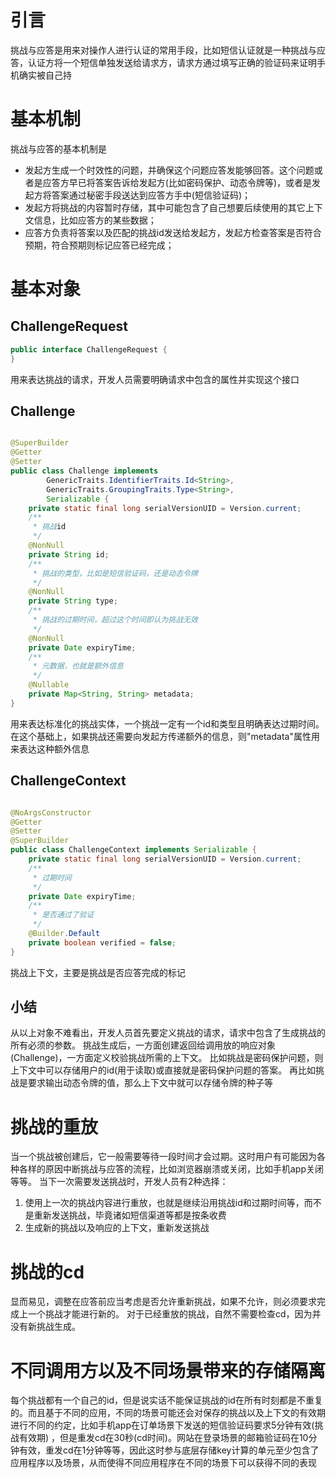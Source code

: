 # 引言

挑战与应答是用来对操作人进行认证的常用手段，比如短信认证就是一种挑战与应答，认证方将一个短信单独发送给请求方，请求方通过填写正确的验证码来证明手机确实被自己持

# 基本机制

挑战与应答的基本机制是

* 发起方生成一个时效性的问题，并确保这个问题应答发能够回答。这个问题或者是应答方早已将答案告诉给发起方(比如密码保护、动态令牌等)，或者是发起方将答案通过秘密手段送达到应答方手中(短信验证码)；
* 发起方将挑战的内容暂时存储，其中可能包含了自己想要后续使用的其它上下文信息，比如应答方的某些数据；
* 应答方负责将答案以及匹配的挑战id发送给发起方，发起方检查答案是否符合预期，符合预期则标记应答已经完成；

# 基本对象

## ChallengeRequest

```java
public interface ChallengeRequest {
}
```

用来表达挑战的请求，开发人员需要明确请求中包含的属性并实现这个接口

## Challenge

```java

@SuperBuilder
@Getter
@Setter
public class Challenge implements
        GenericTraits.IdentifierTraits.Id<String>,
        GenericTraits.GroupingTraits.Type<String>,
        Serializable {
    private static final long serialVersionUID = Version.current;
    /**
     * 挑战id
     */
    @NonNull
    private String id;
    /**
     * 挑战的类型，比如是短信验证码，还是动态令牌
     */
    @NonNull
    private String type;
    /**
     * 挑战的过期时间，超过这个时间即认为挑战无效
     */
    @NonNull
    private Date expiryTime;
    /**
     * 元数据，也就是额外信息
     */
    @Nullable
    private Map<String, String> metadata;
}
```

用来表达标准化的挑战实体，一个挑战一定有一个id和类型且明确表达过期时间。在这个基础上，如果挑战还需要向发起方传递额外的信息，则"metadata"属性用来表达这种额外信息

## ChallengeContext

```java

@NoArgsConstructor
@Getter
@Setter
@SuperBuilder
public class ChallengeContext implements Serializable {
    private static final long serialVersionUID = Version.current;
    /**
     * 过期时间
     */
    private Date expiryTime;
    /**
     * 是否通过了验证
     */
    @Builder.Default
    private boolean verified = false;
}
```

挑战上下文，主要是挑战是否应答完成的标记

## 小结

从以上对象不难看出，开发人员首先要定义挑战的请求，请求中包含了生成挑战的所有必须的参数。 挑战生成后，一方面创建返回给调用放的响应对象(Challenge)，一方面定义校验挑战所需的上下文。
比如挑战是密码保护问题，则上下文中可以存储用户的id(用于读取)或直接就是密码保护问题的答案。 再比如挑战是要求输出动态令牌的值，那么上下文中就可以存储令牌的种子等

# 挑战的重放

当一个挑战被创建后，它一般需要等待一段时间才会过期。这时用户有可能因为各种各样的原因中断挑战与应答的流程，比如浏览器崩溃或关闭，比如手机app关闭等等。 当下一次需要发送挑战时，开发人员有2种选择：

1. 使用上一次的挑战内容进行重放，也就是继续沿用挑战id和过期时间等，而不是重新发送挑战，毕竟诸如短信渠道等都是按条收费
2. 生成新的挑战以及响应的上下文，重新发送挑战

# 挑战的cd

显而易见，调整在应答前应当考虑是否允许重新挑战，如果不允许，则必须要求完成上一个挑战才能进行新的。 对于已经重放的挑战，自然不需要检查cd，因为并没有新挑战生成。

# 不同调用方以及不同场景带来的存储隔离

每个挑战都有一个自己的id，但是说实话不能保证挑战的id在所有时刻都是不重复的。而且基于不同的应用，不同的场景可能还会对保存的挑战以及上下文的有效期进行不同的约定，比如手机app在订单场景下发送的短信验证码要求5分钟有效(挑战有效期)
，但是重发cd在30秒(cd时间)。网站在登录场景的邮箱验证码在10分钟有效，重发cd在1分钟等等，因此这时参与底层存储key计算的单元至少包含了应用程序以及场景，从而使得不同应用程序在不同的场景下可以获得不同的表现